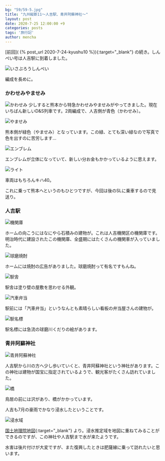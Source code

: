 ```yaml
---
bg: "59/59-5.jpg"
title: "九州縦断11～人吉駅、青井阿蘇神社～"
layout: post
date: 2020-7-25 12:00:00 +9
categories: posts
tags: '旅行記'
author: mencha
---
```


[前回]( {% post_url 2020-7-24-kyushu10 %}){:target="_blank"} の続き。しんぺい号は人吉駅に到着しました。

![いさぶろうしんぺい](https://drive.google.com/uc?export=view&id=1yWZaPZXLRbjSP_kP_m8WQ_XKXc1j7il8)
<!--more-->
編成を長めに。

### かわせみやませみ

![かわせみ](https://drive.google.com/uc?export=view&id=1FllSfqs02UH5Zu6QQPvBcT73pI9ingXt)
少しすると熊本から特急かわせみやませみがやってきました。現在いちばん新しいD&S列車です。2両編成で、人吉側が青色（かわせみ）。

![やませみ](https://drive.google.com/uc?export=view&id=13_E-TvdD_AFM2EVvA7M7aqfcBJQtwF3G)

熊本側が緑色（やませみ）となっています。この緑、とても深い緑なので写真で色を出すのに苦労します...

![エンブレム](https://drive.google.com/uc?export=view&id=15QOGqYz7p0dbMv1GOAxIpJrzlpHTFy86)

エンブレムが立体になっていて、新しい分お金もかかっているように思えます。

![ライト](https://drive.google.com/uc?export=view&id=11xMQEOsAlUE3__BJsUGTqWVZTkduzHkL)

車両はもちろんキハ40。

これに乗って熊本へというのもひとつですが、今回は後のSLに乗車するので見送り。

### 人吉駅

![機関庫](https://drive.google.com/uc?export=view&id=11K8bdVBgGmrqpHlbKYPRbmwNtDtLKKj1)

ホームの向こうにはなにやら石積みの建物が。これは人吉機関区の機関庫です。明治時代に建設されたこの機関庫、全盛期にはたくさんの機関車が入っていました。

![球磨焼酎](https://drive.google.com/uc?export=view&id=1bHrdZ9U2RLZ5Ekp7gfbJXYKW2FDEA-au)

ホームには焼酎の広告がありました。球磨焼酎って有名ですもんね。

![駅舎](https://drive.google.com/uc?export=view&id=1-yrNe7WnwNXdujYyAYzNrYpBFZZQ4KW-)

駅舎は塗り壁の屋敷を思わせる外観。

![汽車弁当](https://drive.google.com/uc?export=view&id=1y2-_Im8OthIXbZ69whKmTVtUj5JuY5TC)

駅前には「汽車弁当」というなんとも素晴らしい看板の弁当屋さんの建物が。

![駅名標](https://drive.google.com/uc?export=view&id=1nO94jHLJdOGPwET14BziWuY2Fcj6IMAZ)

駅名標には急流の球磨川くだりの絵があります。

### 青井阿蘇神社

![青井阿蘇神社](https://drive.google.com/uc?export=view&id=1S7yYuixapqP6wSHgYRCipfO3ysiRcSjE)

人吉駅から川の方へ少し歩いていくと、青井阿蘇神社という神社があります。この神社は建物が国宝に指定されているようで、観光客がたくさん訪れていました。

![橋](https://drive.google.com/uc?export=view&id=1L_BTxuCVM8pSwkf88eT1cDhL22iaBwrK)

鳥居の前には沢があり、橋がかかっています。

人吉も7月の豪雨でかなり浸水したということです。

![浸水域](https://drive.google.com/uc?export=view&id=14QJFwkq0e4KI2dd-jU7bSe4gzbK6dFJx)

[国土地理院地図](https://maps.gsi.go.jp){:target="_blank"} より。浸水推定域を地図に重ねてみることができるのですが、この神社や人吉駅まで水が来たようです。

水害は後片付けが大変ですが、また復興したときは肥薩線に乗って訪れたいと思います。
